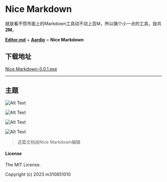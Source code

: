 # Nice Markdown

就是看不惯市面上的Markdown工具动不动上百M，所以搞个小一点的工具，拢共**2M**。

**[Editor.md](http://editor.md.ipandao.com/ "Editor.md")** + **[Aardio](https://aardio.com/ "Aardio")**  = **Nice Markdown**

## 下载地址

[Nice Markdown-0.0.1.exe](/nice-markdown/releases/download/0.0.1/Nice.Markdown.exe)

------------

## 主题

![Alt Text](/nice-markdown/raw/master/static/1.jpg)

![Alt Text](/nice-markdown/raw/master/static/2.jpg)

![Alt Text](/nice-markdown/raw/master/static/3.jpg)

![Alt Text](/nice-markdown/raw/master/static/4.jpg)

> 这篇文档由Nice Markdown编辑

#### License

The MIT License.

Copyright (c) 2023 m310851010
